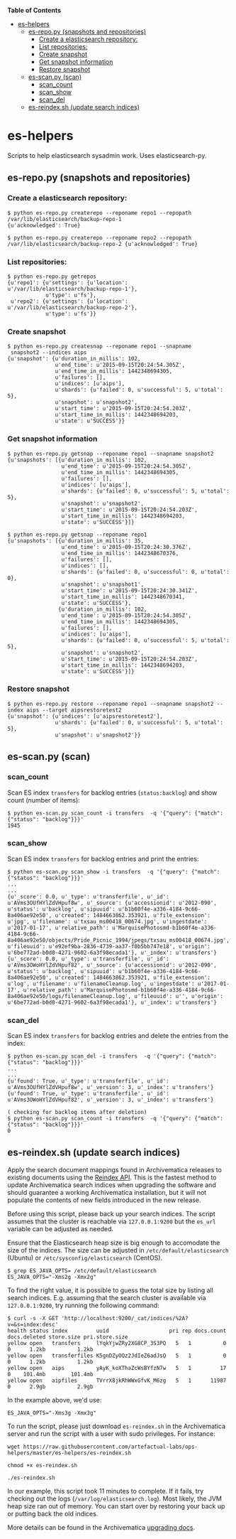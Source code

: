 <!-- START doctoc generated TOC please keep comment here to allow auto update -->
<!-- DON'T EDIT THIS SECTION, INSTEAD RE-RUN doctoc TO UPDATE -->
**Table of Contents**

- [es-helpers](#es-helpers)
  - [es-repo.py (snapshots and repositories)](#es-repopy-snapshots-and-repositories)
    - [Create a elasticsearch repository:](#create-a-elasticsearch-repository)
    - [List repositories:](#list-repositories)
    - [Create snapshot](#create-snapshot)
    - [Get snapshot information](#get-snapshot-information)
    - [Restore snapshot](#restore-snapshot)
  - [es-scan.py (scan)](#es-scanpy-scan)
    - [scan_count](#scan_count)
    - [scan_show](#scan_show)
    - [scan_del](#scan_del)
  - [es-reindex.sh (update search indices)](#es-reindexsh-update-search-indices)

<!-- END doctoc generated TOC please keep comment here to allow auto update -->

# es-helpers

Scripts to help elasticsearch sysadmin work. Uses elasticsearch-py.

## es-repo.py (snapshots and repositories)

### Create a elasticsearch repository:

```
$ python es-repo.py createrepo --reponame repo1 --repopath /var/lib/elasticsearch/backup-repo-1
{u'acknowledged': True}

$ python es-repo.py createrepo --reponame repo2 --repopath /var/lib/elasticsearch/backup-repo-2 {u'acknowledged': True}
```


### List repositories:

```
$ python es-repo.py getrepos
{u'repo1': {u'settings': {u'location': u'/var/lib/elasticsearch/backup-repo-1'},
            u'type': u'fs'},
 u'repo2': {u'settings': {u'location': u'/var/lib/elasticsearch/backup-repo-2'},
            u'type': u'fs'}}
```


### Create snapshot

```
$ python es-repo.py createsnap --reponame repo1 --snapname
 snapshot2 --indices aips
{u'snapshot': {u'duration_in_millis': 102,
               u'end_time': u'2015-09-15T20:24:54.305Z',
               u'end_time_in_millis': 1442348694305,
               u'failures': [],
               u'indices': [u'aips'],
               u'shards': {u'failed': 0, u'successful': 5, u'total': 5},
               u'snapshot': u'snapshot2',
               u'start_time': u'2015-09-15T20:24:54.203Z',
               u'start_time_in_millis': 1442348694203,
               u'state': u'SUCCESS'}}
```


### Get snapshot information

```
$ python es-repo.py getsnap --reponame repo1 --snapname snapshot2
{u'snapshots': [{u'duration_in_millis': 102,
                 u'end_time': u'2015-09-15T20:24:54.305Z',
                 u'end_time_in_millis': 1442348694305,
                 u'failures': [],
                 u'indices': [u'aips'],
                 u'shards': {u'failed': 0, u'successful': 5, u'total': 5},
                 u'snapshot': u'snapshot2',
                 u'start_time': u'2015-09-15T20:24:54.203Z',
                 u'start_time_in_millis': 1442348694203,
                 u'state': u'SUCCESS'}]}
```

```
$ python es-repo.py getsnap --reponame repo1
{u'snapshots': [{u'duration_in_millis': 35,
                 u'end_time': u'2015-09-15T20:24:30.376Z',
                 u'end_time_in_millis': 1442348670376,
                 u'failures': [],
                 u'indices': [],
                 u'shards': {u'failed': 0, u'successful': 0, u'total': 0},
                 u'snapshot': u'snapshot1',
                 u'start_time': u'2015-09-15T20:24:30.341Z',
                 u'start_time_in_millis': 1442348670341,
                 u'state': u'SUCCESS'},
                {u'duration_in_millis': 102,
                 u'end_time': u'2015-09-15T20:24:54.305Z',
                 u'end_time_in_millis': 1442348694305,
                 u'failures': [],
                 u'indices': [u'aips'],
                 u'shards': {u'failed': 0, u'successful': 5, u'total': 5},
                 u'snapshot': u'snapshot2',
                 u'start_time': u'2015-09-15T20:24:54.203Z',
                 u'start_time_in_millis': 1442348694203,
                 u'state': u'SUCCESS'}]}
```

### Restore snapshot

```
$ python es-repo.py restore --reponame repo1 --snapname snapshot2 --index aips --target aipsrestoretest2
{u'snapshot': {u'indices': [u'aipsrestoretest2'],
               u'shards': {u'failed': 0, u'successful': 5, u'total': 5},
               u'snapshot': u'snapshot2'}}
```

## es-scan.py (scan)

### scan_count

Scan ES index `transfers` for backlog entries (`status:backlog`) and show count (number of items):

```
$ python es-scan.py scan_count -i transfers  -q '{"query": {"match": {"status": "backlog"}}}'
1945
```

### scan_show

Scan ES index `transfers` for backlog entries and print the entries:

```
$ python es-scan.py scan_show -i transfers  -q '{"query": {"match": {"status": "backlog"}}}'
...
...
{u'_score': 0.0, u'_type': u'transferfile', u'_id': u'AVms3OUfHYlZdVHpuf8w', u'_source': {u'accessionid': u'2012-090', u'status': u'backlog', u'sipuuid': u'b1b60f4e-a336-4184-9c66-8a406ae92e50', u'created': 1484663862.353921, u'file_extension': u'jpg', u'filename': u'txsau_ms00418_00674.jpg', u'ingestdate': u'2017-01-17', u'relative_path': u'MarquisePhotosmd-b1b60f4e-a336-4184-9c66-8a406ae92e50/objects/Pride_Picnic_1994/jpegs/txsau_ms00418_00674.jpg', u'fileuuid': u'e92ef9ba-2836-4739-aa37-f0b5bb747e18', u'origin': u'6be772ad-b0d0-4271-9602-6a3f98ecada1'}, u'_index': u'transfers'}
{u'_score': 0.0, u'_type': u'transferfile', u'_id': u'AVms3OWoHYlZdVHpuf82', u'_source': {u'accessionid': u'2012-090', u'status': u'backlog', u'sipuuid': u'b1b60f4e-a336-4184-9c66-8a406ae92e50', u'created': 1484663862.353921, u'file_extension': u'log', u'filename': u'filenameCleanup.log', u'ingestdate': u'2017-01-17', u'relative_path': u'MarquisePhotosmd-b1b60f4e-a336-4184-9c66-8a406ae92e50/logs/filenameCleanup.log', u'fileuuid': u'', u'origin': u'6be772ad-b0d0-4271-9602-6a3f98ecada1'}, u'_index': u'transfers'}
```

### scan_del

Scan ES index `transfers` for backlog entries and delete the entries from the index:

```
$ python es-scan.py scan_del -i transfers  -q '{"query": {"match": {"status": "backlog"}}}'
...
...
{u'found': True, u'_type': u'transferfile', u'_id': u'AVms3OUfHYlZdVHpuf8w', u'_version': 3, u'_index': u'transfers'}
{u'found': True, u'_type': u'transferfile', u'_id': u'AVms3OWoHYlZdVHpuf82', u'_version': 3, u'_index': u'transfers'}

( checking for backlog items after deletion)
$ python es-scan.py scan_count -i transfers  -q '{"query": {"match": {"status": "backlog"}}}'
0
```

## es-reindex.sh (update search indices)

Apply the search document mappings found in Archivematica releases to existing
documents using the [Reindex API]. This is the fastest method to update
Archivematica search indices when upgrading the software and should guarantee
a working Archivematica installation, but it will not populate the contents of
new fields introduced in the new release.

Before using this script, please back up your search indices. The script
assumes that the cluster is reachable via `127.0.0.1:9200` but the `es_url`
variable can be adjusted as needed.

Ensure that the Elasticsearch heap size is big enough to accomodate the size
of the indices. The size can be adjusted in `/etc/default/elasticsearch`
(Ubuntu) or `/etc/sysconfig/elasticsearch` (CentOS).

    $ grep ES_JAVA_OPTS= /etc/default/elasticsearch
    ES_JAVA_OPTS="-Xms2g -Xmx2g"

To find the right value, it is possible to guess the total size by listing
all search indices. E.g. assuming that the search cluster is available via
`127.0.0.1:9200`, try running the following command:

    $ curl -s -X GET 'http://localhost:9200/_cat/indices/%2A?v=&s=index:desc'
    health status index         uuid                   pri rep docs.count docs.deleted store.size pri.store.size
    yellow open   transfers     lYqkYjwZRy2XG8CP_3S3PQ   5   1          0            0      1.2kb          1.2kb
    yellow open   transferfiles K5gnDZyOQz2JdIeZ6adJsQ   5   1          0            0      1.2kb          1.2kb
    yellow open   aips          yAyK_koXThaZcWsBYfzN7w   5   1         17            0    101.4mb        101.4mb
    yellow open   aipfiles      TVrrX8jkRhWWxGfvK_M6zg   5   1      11987            0      2.9gb          2.9gb

In the example above, we'd use:

    ES_JAVA_OPTS="-Xms3g -Xmx3g"

To run the script, please just download `es-reindex.sh` in the Archivematica
server and run the script with a user with sudo privileges. For instance:

```
wget https://raw.githubusercontent.com/artefactual-labs/ops-helpers/master/es-helpers/es-reindex.sh

chmod +x es-reindex.sh

./es-reindex.sh
```

In our example, this script took 11 minutes to complete. If it fails, try
checking out the logs (`/var/log/elasticsearch.log`). Most likely, the JVM
heap size ran out of memory. You can start over by restoring your back up or
putting back the old indices.

More details can be found in the Archivematica [upgrading docs].

[Reindex API]: https://www.elastic.co/guide/en/elasticsearch/reference/current/docs-reindex.html
[upgrading docs]: https://www.archivematica.org/es/docs/latest/admin-manual/installation-setup/upgrading/upgrading/
